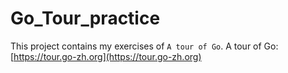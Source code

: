 # Go_Tour_practice
This project contains my exercises of `A tour of Go`.
A tour of Go:[https://tour.go-zh.org](https://tour.go-zh.org)

